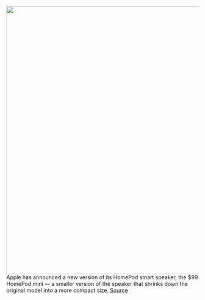 <img src='https://cdn.vox-cdn.com/thumbor/EMK32_qv2aylPsjwTfHJevl8RpA=/0x0:1215x756/1200x800/filters:focal(511x281:705x475)/cdn.vox-cdn.com/uploads/chorus_image/image/67624374/lcimg_c994bc29_77a0_44cd_9326_ef6385381f17.5.jpg' width='700px' /><br/>
Apple has announced a new version of its HomePod smart speaker, the $99 HomePod mini — a smaller version of the speaker that shrinks down the original model into a more compact size.
<a href='https://www.theverge.com/2020/10/13/21432979/apple-homepod-mini-features-specs-price'> Source <a/>